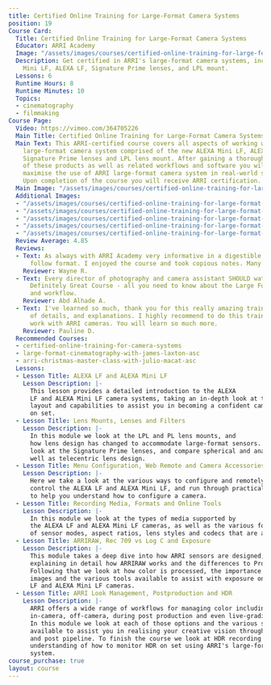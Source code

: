 ```yaml
---
title: Certified Online Training for Large-Format Camera Systems
position: 19
Course Card:
  Title: Certified Online Training for Large-Format Camera Systems
  Educator: ARRI Academy
  Image: "/assets/images/courses/certified-online-training-for-large-format-camera-system/certified-online-training-for-large-format-camera-system.jpg"
  Description: Get certified in ARRI's large-format camera systems, including ALEXA
    Mini LF, ALEXA LF, Signature Prime lenses, and LPL mount.
  Lessons: 6
  Runtime Hours: 8
  Runtime Minutes: 10
  Topics:
  - cinematography
  - filmmaking
Course Page:
  Video: https://vimeo.com/364705226
  Main Title: Certified Online Training for Large-Format Camera Systems
  Main Text: This ARRI-certified course covers all aspects of working with ARRI's
    large-format camera system comprised of the new ALEXA Mini LF, ALEXA LF, ARRI
    Signature Prime lenses and LPL lens mount. After gaining a thorough understanding
    of these products as well as related workflows and software you will be able to
    maximise the use of ARRI large-format camera system in real-world situations.
    Upon completion of the course you will receive ARRI certification.
  Main Image: "/assets/images/courses/certified-online-training-for-large-format-camera-system/certified-online-training-for-large-format-camera-system-1.jpg"
  Additional Images:
  - "/assets/images/courses/certified-online-training-for-large-format-camera-system/certified-online-training-for-large-format-camera-system-2.jpg"
  - "/assets/images/courses/certified-online-training-for-large-format-camera-system/certified-online-training-for-large-format-camera-system-3.jpg"
  - "/assets/images/courses/certified-online-training-for-large-format-camera-system/certified-online-training-for-large-format-camera-system-4.jpg"
  - "/assets/images/courses/certified-online-training-for-large-format-camera-system/certified-online-training-for-large-format-camera-system-5.jpg"
  - "/assets/images/courses/certified-online-training-for-large-format-camera-system/certified-online-training-for-large-format-camera-system-6.jpg"
  Review Average: 4.85
  Reviews:
  - Text: As always with ARRI Academy very informative in a digestible and easy to
      follow format. I enjoyed the course and took copious notes. Many thanks!
    Reviewer: Wayne R.
  - Text: Every director of photography and camera assistant SHOULD watch this course,
      Definitely Great Course - all you need to know about the Large Format cameras
      and workflow.
    Reviewer: Abd Alhade A.
  - Text: I've learned so much, thank you for this really amazing training. A lot
      of details, and explanations. I highly recommend to do this training if you
      work with ARRI cameras. You will learn so much more.
    Reviewer: Pauline D.
  Recommended Courses:
  - certified-online-training-for-camera-systems
  - large-format-cinematography-with-james-laxton-asc
  - arri-christmas-master-class-with-julio-macat-asc
  Lessons:
  - Lesson Title: ALEXA LF and ALEXA Mini LF
    Lesson Description: |-
      This lesson provides a detailed introduction to the ALEXA
      LF and ALEXA Mini LF camera systems, taking an in-depth look at their features,
      layout and capabilities to assist you in becoming a confident camera operator
      on set.
  - Lesson Title: Lens Mounts, Lenses and Filters
    Lesson Description: |-
      In this module we look at the LPL and PL lens mounts, and
      how lens design has changed to accommodate large-format sensors. We take a detailed
      look at the Signature Prime lenses, and compare spherical and anamorphic as
      well as telecentric lens design.
  - Lesson Title: Menu Configuration, Web Remote and Camera Accessories
    Lesson Description: |-
      Here we take a look at the various ways to configure and remotely
      control the ALEXA LF and ALEXA Mini LF, and run through practical exercises
      to help you understand how to configure a camera.
  - Lesson Title: Recording Media, Formats and Online Tools
    Lesson Description: |-
      In this module we look at the types of media supported by
      the ALEXA LF and ALEXA Mini LF cameras, as well as the various formats in terms
      of sensor modes, aspect ratios, lens styles and codecs that are available.
  - Lesson Title: ARRIRAW, Rec 709 vs Log C and Exposure
    Lesson Description: |-
      This module takes a deep dive into how ARRI sensors are designed,
      explaining in detail how ARRIRAW works and the differences to ProRes recording.
      Following that we look at how color is processed, the importance of logarithmic
      images and the various tools available to assist with exposure on the ALEXA
      LF and ALEXA Mini LF cameras.
  - Lesson Title: ARRI Look Management, Postproduction and HDR
    Lesson Description: |-
      ARRI offers a wide range of workflows for managing color including
      in-camera, off-camera, during post production and even live-grading on set.
      In this module we look at each of those options and the various software tools
      available to assist you in realising your creative vision through the production
      and post pipeline. To finish the course we look at HDR recording and gain an
      understanding of how to monitor HDR on set using ARRI's large-format camera
      system.
course_purchase: true
layout: course
---
```


